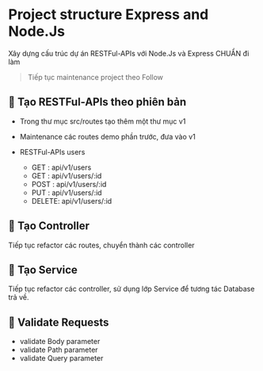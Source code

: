 # Project structure Express and Node.Js

Xây dựng cấu trúc dự án RESTFul-APIs với Node.Js và Express CHUẨN đi làm

> Tiếp tục maintenance project theo Follow


## 💛 Tạo RESTFul-APIs theo phiên bản

- Trong thư mục src/routes tạo thêm một thư mục v1

- Maintenance các routes demo phần trước, đưa vào v1

- RESTFul-APIs users
    - GET   : api/v1/users      
    - GET   : api/v1/users/:id
    - POST  : api/v1/users/:id
    - PUT   : api/v1/users/:id
    - DELETE: api/v1/users/:id


## 💛 Tạo Controller

Tiếp tục refactor các routes, chuyển thành các controller

## 💛 Tạo Service

Tiếp tục refactor các controller, sử dụng lớp Service để tương tác Database trả về.


## 💛 Validate Requests

- validate Body parameter
- validate Path parameter
- validate Query parameter


